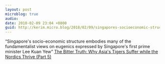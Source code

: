 ```yaml
---
layout: post
microblog: true
audio: 
date: 2018-02-09 23:04 +0800
guid: http://kerim.micro.blog/2018/02/09/singapores-socioeconomic-structure.html
---
```

“Singapore's socio-economic structure embodies many of the fundamentalist views on eugenics expressed by Singapore's first prime minister Lee Kuan Yew” [The Bitter Truth: Why Asia's Tigers Suffer while the Nordics Thrive (Part 5)](https://international.thenewslens.com/article/89516)
